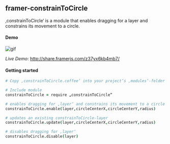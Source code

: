 ## framer-constrainToCircle
‚constrainToCircle‘ is a module that enables dragging for a layer and constrains its movement to a circle.


#### Demo

![gif](http://i.giphy.com/3oEduEH7JgcM3Jh8sM.gif)

*Live Demo*: http://share.framerjs.com/z37yx6kb4mb7/


#### Getting started

```CoffeeScript
# Copy ‚constrainToCircle.coffee’ into your project’s ‚modules‘-folder

# Include module
constrainToCircle = require „constrainToCircle“

# enables dragging for ‚layer‘ and constrains its movement to a circle
constrainToCircle.enable(layer,circleCenterX,circleCenterY,radius)

# updates an existing constrainToCircle-layer
constrainToCircle.update(layer,circleCenterX,circleCenterY,radius)

# disables dragging for ‚layer‘
constrainToCircle.disable(layer)
```